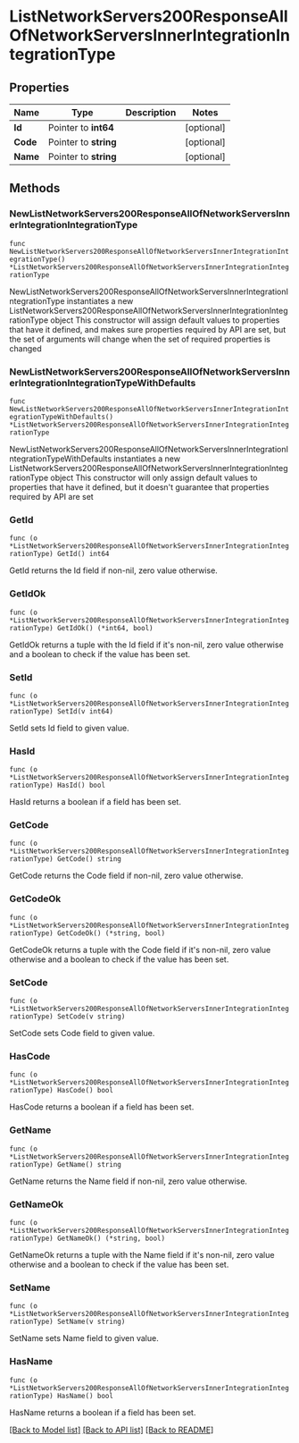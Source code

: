 # ListNetworkServers200ResponseAllOfNetworkServersInnerIntegrationIntegrationType

## Properties

Name | Type | Description | Notes
------------ | ------------- | ------------- | -------------
**Id** | Pointer to **int64** |  | [optional] 
**Code** | Pointer to **string** |  | [optional] 
**Name** | Pointer to **string** |  | [optional] 

## Methods

### NewListNetworkServers200ResponseAllOfNetworkServersInnerIntegrationIntegrationType

`func NewListNetworkServers200ResponseAllOfNetworkServersInnerIntegrationIntegrationType() *ListNetworkServers200ResponseAllOfNetworkServersInnerIntegrationIntegrationType`

NewListNetworkServers200ResponseAllOfNetworkServersInnerIntegrationIntegrationType instantiates a new ListNetworkServers200ResponseAllOfNetworkServersInnerIntegrationIntegrationType object
This constructor will assign default values to properties that have it defined,
and makes sure properties required by API are set, but the set of arguments
will change when the set of required properties is changed

### NewListNetworkServers200ResponseAllOfNetworkServersInnerIntegrationIntegrationTypeWithDefaults

`func NewListNetworkServers200ResponseAllOfNetworkServersInnerIntegrationIntegrationTypeWithDefaults() *ListNetworkServers200ResponseAllOfNetworkServersInnerIntegrationIntegrationType`

NewListNetworkServers200ResponseAllOfNetworkServersInnerIntegrationIntegrationTypeWithDefaults instantiates a new ListNetworkServers200ResponseAllOfNetworkServersInnerIntegrationIntegrationType object
This constructor will only assign default values to properties that have it defined,
but it doesn't guarantee that properties required by API are set

### GetId

`func (o *ListNetworkServers200ResponseAllOfNetworkServersInnerIntegrationIntegrationType) GetId() int64`

GetId returns the Id field if non-nil, zero value otherwise.

### GetIdOk

`func (o *ListNetworkServers200ResponseAllOfNetworkServersInnerIntegrationIntegrationType) GetIdOk() (*int64, bool)`

GetIdOk returns a tuple with the Id field if it's non-nil, zero value otherwise
and a boolean to check if the value has been set.

### SetId

`func (o *ListNetworkServers200ResponseAllOfNetworkServersInnerIntegrationIntegrationType) SetId(v int64)`

SetId sets Id field to given value.

### HasId

`func (o *ListNetworkServers200ResponseAllOfNetworkServersInnerIntegrationIntegrationType) HasId() bool`

HasId returns a boolean if a field has been set.

### GetCode

`func (o *ListNetworkServers200ResponseAllOfNetworkServersInnerIntegrationIntegrationType) GetCode() string`

GetCode returns the Code field if non-nil, zero value otherwise.

### GetCodeOk

`func (o *ListNetworkServers200ResponseAllOfNetworkServersInnerIntegrationIntegrationType) GetCodeOk() (*string, bool)`

GetCodeOk returns a tuple with the Code field if it's non-nil, zero value otherwise
and a boolean to check if the value has been set.

### SetCode

`func (o *ListNetworkServers200ResponseAllOfNetworkServersInnerIntegrationIntegrationType) SetCode(v string)`

SetCode sets Code field to given value.

### HasCode

`func (o *ListNetworkServers200ResponseAllOfNetworkServersInnerIntegrationIntegrationType) HasCode() bool`

HasCode returns a boolean if a field has been set.

### GetName

`func (o *ListNetworkServers200ResponseAllOfNetworkServersInnerIntegrationIntegrationType) GetName() string`

GetName returns the Name field if non-nil, zero value otherwise.

### GetNameOk

`func (o *ListNetworkServers200ResponseAllOfNetworkServersInnerIntegrationIntegrationType) GetNameOk() (*string, bool)`

GetNameOk returns a tuple with the Name field if it's non-nil, zero value otherwise
and a boolean to check if the value has been set.

### SetName

`func (o *ListNetworkServers200ResponseAllOfNetworkServersInnerIntegrationIntegrationType) SetName(v string)`

SetName sets Name field to given value.

### HasName

`func (o *ListNetworkServers200ResponseAllOfNetworkServersInnerIntegrationIntegrationType) HasName() bool`

HasName returns a boolean if a field has been set.


[[Back to Model list]](../README.md#documentation-for-models) [[Back to API list]](../README.md#documentation-for-api-endpoints) [[Back to README]](../README.md)


